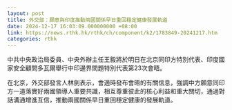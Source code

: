 ```yaml
---
layout: post
title: 外交部：願意與印度推動兩國關係早日重回穩定健康發展軌道
date: 2024-12-17 16:03:09.000000000 +08:00
link: https://news.rthk.hk/rthk/ch/component/k2/1783849-20241217.htm
categories: rthk
---
```


中共中央政治局委員、中央外辦主任王毅將於明日在北京同印方特別代表、印度國家安全顧問多瓦爾舉行中印邊界問題特別代表第23次會晤。

在北京，外交部發言人林劍表示，會適時發布會晤的有關信息，強調中方願意同印方一道落實好兩國領導人重要共識，相互尊重彼此的核心利益和重大關切，通過對話溝通增進互信，推動兩國關係早日重回穩定健康的發展軌道。
